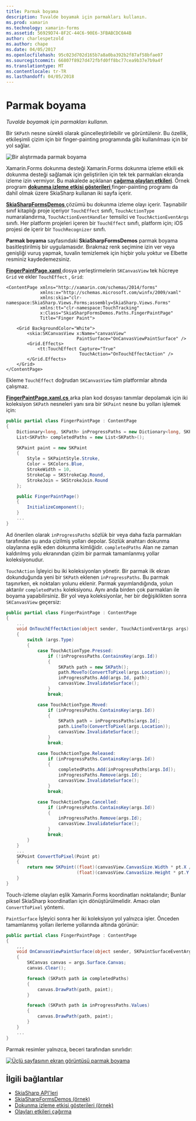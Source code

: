 ```yaml
---
title: Parmak boyama
description: Tuvalde boyamak için parmakları kullanın.
ms.prod: xamarin
ms.technology: xamarin-forms
ms.assetid: 56929D74-8F2C-44C6-90E6-3FBABCDC0A4B
author: charlespetzold
ms.author: chape
ms.date: 04/05/2017
ms.openlocfilehash: 95c023d702d165b7a8a0ba392b2f87af58bfae07
ms.sourcegitcommit: 66807f8927d472fbfd0ff8bc77cea9b37e7b9a4f
ms.translationtype: MT
ms.contentlocale: tr-TR
ms.lasthandoff: 04/05/2018
---
```

# <a name="finger-painting"></a>Parmak boyama

_Tuvalde boyamak için parmakları kullanın._

Bir `SKPath` nesne sürekli olarak güncelleştirilebilir ve görüntülenir. Bu özellik, etkileşimli çizim için bir finger-painting programında gibi kullanılması için bir yol sağlar.

![](finger-paint-images/fingerpaintsample.png "Bir alıştırmada parmak boyama")

Xamarin.Forms dokunma desteği Xamarin.Forms dokunma izleme etkili ek dokunma desteği sağlamak için geliştirilen için tek tek parmakları ekranda izleme izin vermiyor. Bu makalede açıklanan [ **çağırma olayları etkileri**](~/xamarin-forms/app-fundamentals/effects/touch-tracking.md). Örnek program [ **dokunma izleme etkisi gösterileri** ](https://developer.xamarin.com/samples/xamarin-forms/Effects/TouchTrackingEffectDemos/) finger-painting programı da dahil olmak üzere SkiaSharp kullanan iki sayfa içerir.

[ **SkiaSharpFormsDemos** ](https://developer.xamarin.com/samples/xamarin-forms/SkiaSharpForms/Demos/) çözümü bu dokunma izleme olayı içerir. Taşınabilir sınıf kitaplığı proje içeriyor `TouchEffect` sınıfı, `TouchActionType` numaralandırma, `TouchActionEventHandler` temsilci ve `TouchActionEventArgs` sınıfı. Her platform projeleri içeren bir `TouchEffect` sınıfı, platform için; iOS projesi de içerir bir `TouchRecognizer` sınıfı.

**Parmak boyama** sayfasındaki **SkiaSharpFormsDemos** parmak boyama basitleştirilmiş bir uygulamasıdır. Bırakmaz renk seçimine izin ver veya genişliği vuruş yapmak, tuvalin temizlemek için hiçbir yolu yoktur ve Elbette resminiz kaydedemezsiniz.

[ **FingerPaintPage.xaml** ](https://github.com/xamarin/xamarin-forms-samples/blob/master/SkiaSharpForms/Demos/Demos/SkiaSharpFormsDemos/LinesAndPaths/FingerPaintPage.xaml) dosya yerleştirmelerin `SKCanvasView` tek hücreye `Grid` ve ekler `TouchEffect` , `Grid`:

```xaml
<ContentPage xmlns="http://xamarin.com/schemas/2014/forms"
             xmlns:x="http://schemas.microsoft.com/winfx/2009/xaml"
             xmlns:skia="clr-namespace:SkiaSharp.Views.Forms;assembly=SkiaSharp.Views.Forms"
             xmlns:tt="clr-namespace:TouchTracking"
             x:Class="SkiaSharpFormsDemos.Paths.FingerPaintPage"
             Title="Finger Paint">

    <Grid BackgroundColor="White">
        <skia:SKCanvasView x:Name="canvasView"
                           PaintSurface="OnCanvasViewPaintSurface" />
        <Grid.Effects>
            <tt:TouchEffect Capture="True"
                            TouchAction="OnTouchEffectAction" />
        </Grid.Effects>
    </Grid>
</ContentPage>
```

Ekleme `TouchEffect` doğrudan `SKCanvasView` tüm platformlar altında çalışmaz.

[ **FingerPaintPage.xaml.cs** ](https://github.com/xamarin/xamarin-forms-samples/blob/master/SkiaSharpForms/Demos/Demos/SkiaSharpFormsDemos/LinesAndPaths/FingerPaintPage.xaml.cs) arka plan kod dosyası tanımlar depolamak için iki koleksiyon `SKPath` nesneleri yanı sıra bir `SKPaint` nesne bu yolları işlemek için:

```csharp
public partial class FingerPaintPage : ContentPage
{
    Dictionary<long, SKPath> inProgressPaths = new Dictionary<long, SKPath>();
    List<SKPath> completedPaths = new List<SKPath>();

    SKPaint paint = new SKPaint
    {
        Style = SKPaintStyle.Stroke,
        Color = SKColors.Blue,
        StrokeWidth = 10,
        StrokeCap = SKStrokeCap.Round,
        StrokeJoin = SKStrokeJoin.Round
    };

    public FingerPaintPage()
    {
        InitializeComponent();
    }
    ...
}
```

Ad önerilen olarak `inProgressPaths` sözlük bir veya daha fazla parmakları tarafından şu anda çizilmiş yolları depolar. Sözlük anahtarı dokunma olaylarına eşlik eden dokunma kimliğidir. `completedPaths` Alan ne zaman kaldırılmış yolu ekranından çizim bir parmak tamamlanmış yollar koleksiyonudur.

`TouchAction` İşleyici bu iki koleksiyonları yönetir. Bir parmak ilk ekran dokunduğunda yeni bir `SKPath` eklenen `inProgressPaths`. Bu parmak taşınırken, ek noktaları yolunu eklenir. Parmak yayımlandığında, yolun aktarılır `completedPaths` koleksiyonu. Aynı anda birden çok parmakları ile boyama yapabilirsiniz. Bir yol veya koleksiyonlar, her bir değişiklikten sonra `SKCanvasView` geçersiz:

```csharp
public partial class FingerPaintPage : ContentPage
{
    ...
    void OnTouchEffectAction(object sender, TouchActionEventArgs args)
    {
        switch (args.Type)
        {
            case TouchActionType.Pressed:
                if (!inProgressPaths.ContainsKey(args.Id))
                {
                    SKPath path = new SKPath();
                    path.MoveTo(ConvertToPixel(args.Location));
                    inProgressPaths.Add(args.Id, path);
                    canvasView.InvalidateSurface();
                }
                break;

            case TouchActionType.Moved:
                if (inProgressPaths.ContainsKey(args.Id))
                {
                    SKPath path = inProgressPaths[args.Id];
                    path.LineTo(ConvertToPixel(args.Location));
                    canvasView.InvalidateSurface();
                }
                break;

            case TouchActionType.Released:
                if (inProgressPaths.ContainsKey(args.Id))
                {
                    completedPaths.Add(inProgressPaths[args.Id]);
                    inProgressPaths.Remove(args.Id);
                    canvasView.InvalidateSurface();
                }
                break;

            case TouchActionType.Cancelled:
                if (inProgressPaths.ContainsKey(args.Id))
                {
                    inProgressPaths.Remove(args.Id);
                    canvasView.InvalidateSurface();
                }
                break;
        }
    }
    ...
    SKPoint ConvertToPixel(Point pt)
    {
        return new SKPoint((float)(canvasView.CanvasSize.Width * pt.X / canvasView.Width),
                           (float)(canvasView.CanvasSize.Height * pt.Y / canvasView.Height));
    }
}
```

Touch-izleme olayları eşlik Xamarin.Forms koordinatları noktalarıdır; Bunlar piksel SkiaSharp koordinatları için dönüştürülmelidir. Amacı olan `ConvertToPixel` yöntemi.

`PaintSurface` İşleyici sonra her iki koleksiyon yol yalnızca işler. Önceden tamamlanmış yolları ilerleme yollarında altında görünür:

```csharp
public partial class FingerPaintPage : ContentPage
{
    ,,,
    void OnCanvasViewPaintSurface(object sender, SKPaintSurfaceEventArgs args)
    {
        SKCanvas canvas = args.Surface.Canvas;
        canvas.Clear();

        foreach (SKPath path in completedPaths)
        {
            canvas.DrawPath(path, paint);
        }

        foreach (SKPath path in inProgressPaths.Values)
        {
            canvas.DrawPath(path, paint);
        }
    }
    ...
}
```

Parmak resimler yalnızca, beceri tarafından sınırlıdır:

[![](finger-paint-images/fingerpaint-small.png "Üçlü sayfasının ekran görüntüsü parmak boyama")](finger-paint-images/fingerpaint-large.png#lightbox "Üçlü sayfasının ekran görüntüsü parmak boyama")


## <a name="related-links"></a>İlgili bağlantılar

- [SkiaSharp API'leri](https://developer.xamarin.com/api/root/SkiaSharp/)
- [SkiaSharpFormsDemos (örnek)](https://developer.xamarin.com/samples/xamarin-forms/SkiaSharpForms/Demos/)
- [Dokunma izleme etkisi gösterileri (örnek)](https://developer.xamarin.com/samples/xamarin-forms/Effects/TouchTrackingEffectDemos/)
- [Olayları etkileri çağırma](~/xamarin-forms/app-fundamentals/effects/touch-tracking.md)
